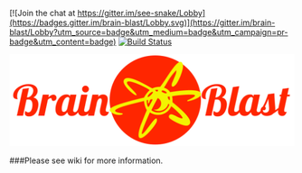 [![Join the chat at https://gitter.im/see-snake/Lobby](https://badges.gitter.im/brain-blast/Lobby.svg)](https://gitter.im/brain-blast/Lobby?utm_source=badge&utm_medium=badge&utm_campaign=pr-badge&utm_content=badge)
[![Build Status](https://travis-ci.org/snakes-in-the-box/brain-blast.svg?branch=master)](https://travis-ci.org/snakes-in-the-box/brain-blast)

<p align="center">
  <img src="https://github.com/snakes-in-the-box/brain-blast/blob/master/bb.png">
</p>


###Please see wiki for more information.
